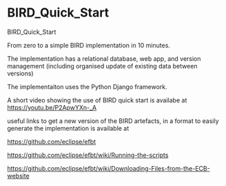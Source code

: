 # BIRD_Quick_Start
BIRD_Quick_Start

From zero to a simple BIRD implementation in 10 minutes.

The implementation has a relational database, web app, and version management (including organised update of existing data between versions)

The implementaiton uses the Python Django framework.

A short video showing the use of BIRD quick start is availabe at 
https://youtu.be/P2ApwYXn-_A

useful links to get a new version of the BIRD artefacts, in a format to easily generate the implementation is available at

https://github.com/eclipse/efbt

https://github.com/eclipse/efbt/wiki/Running-the-scripts

https://github.com/eclipse/efbt/wiki/Downloading-Files-from-the-ECB-website
